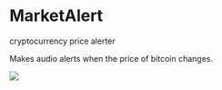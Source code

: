 # MarketAlert
cryptocurrency price alerter

Makes audio alerts when the price of bitcoin changes.

<img src='https://i.imgur.com/HBzBZ7d.png'>
